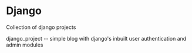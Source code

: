 # Django
Collection of django projects

django_project
-- simple blog with django's inbuilt user authentication and admin modules

